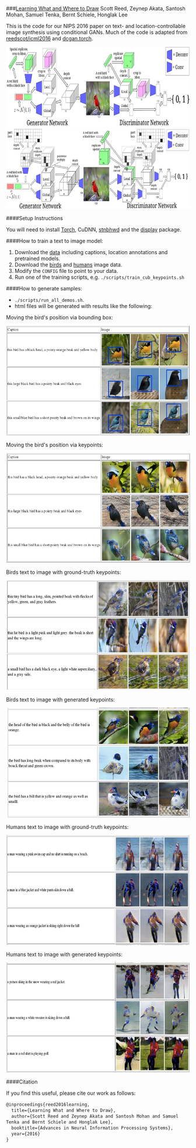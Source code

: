 ###<a href="http://umich.edu/~reedscot/nips2016.pdf">Learning What and Where to Draw</a>
Scott Reed, Zeynep Akata, Santosh Mohan, Samuel Tenka, Bernt Schiele, Honglak Lee

This is the code for our NIPS 2016 paper on text- and location-controllable image synthesis using conditional GANs. Much of the code is adapted from [reedscot/icml2016](https://github.com/reedscot/icml2016) and [dcgan.torch](https://github.com/soumith/dcgan.torch).

<img src="images/bbox_network.jpg" width="900px" height="220px"/>
<img src="images/keypoint_network.jpg" width="900px" height="220px"/>

####Setup Instructions

You will need to install [Torch](http://torch.ch/docs/getting-started.html), CuDNN, [stnbhwd](https://github.com/qassemoquab/stnbhwd) and the [display](https://github.com/szym/display) package.

####How to train a text to image model:

1. Download the [data](https://drive.google.com/open?id=0B0ywwgffWnLLSl9EcDBBTXMtcGs) including captions, location annotations and pretrained models.
2. Download the [birds](http://www.vision.caltech.edu/visipedia/CUB-200-2011.html) and [humans](http://human-pose.mpi-inf.mpg.de/#download) image data.
4. Modify the `CONFIG` file to point to your data.
5. Run one of the training scripts, e.g. `./scripts/train_cub_keypoints.sh`

####How to generate samples:

* `./scripts/run_all_demos.sh`.
* html files will be generated with results like the following:

Moving the bird's position via bounding box:

<img src="images/cub_move_bbox.jpg" width="600px" height="300px"/>

Moving the bird's position via keypoints:

<img src="images/cub_move_kp.jpg" width="600px" height="300px"/>

Birds text to image with ground-truth keypoints:

<img src="images/cub_keypoints_given.jpg" width="600px" height="300px"/>

Birds text to image with generated keypoints:

<img src="images/cub_keypoints_gen.jpg" width="600px" height="300px"/>

Humans text to image with ground-truth keypoints:

<img src="images/mhp_kp_given.jpg" width="600px" height="300px"/>

Humans text to image with generated keypoints:

<img src="images/mhp_kp_gen.jpg" width="600px" height="300px"/>

####Citation

If you find this useful, please cite our work as follows:

```
@inproceedings{reed2016learning,
  title={Learning What and Where to Draw},
  author={Scott Reed and Zeynep Akata and Santosh Mohan and Samuel Tenka and Bernt Schiele and Honglak Lee},
  booktitle={Advances in Neural Information Processing Systems},
  year={2016}
}
```
